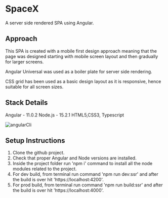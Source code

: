 # SpaceX

A server side rendered SPA using Angular.

## Approach

This SPA is created with a mobile first design approach meaning that the page was designed starting with mobile screen
layout and then gradually for larger screens. 

Angular Universal was used as a boiler plate for server side rendering. 

CSS grid has been used as a basic design layout as it is responsive, hence suitable for all screen sizes.

## Stack Details

Angular - 11.0.2
Node.js - 15.2.1
HTML5,CSS3, Typescript

![angularCli](https://user-images.githubusercontent.com/74617117/99897168-44399e80-2cbd-11eb-8517-010594e3b66d.PNG)

## Setup Instructions

1. Clone the github project.
2. Check that proper Angular and Node versions are installed.
3. Inside the project folder run 'npm i' command to install all the node modules related to the project.
4. For dev build, from terminal run command 'npm run dev:ssr' and after the build is over hit 'https://localhost:4200'.
5. For prod build, from terminal run command 'npm run build:ssr' and after the build is over hit 'https://localhost:4000'.